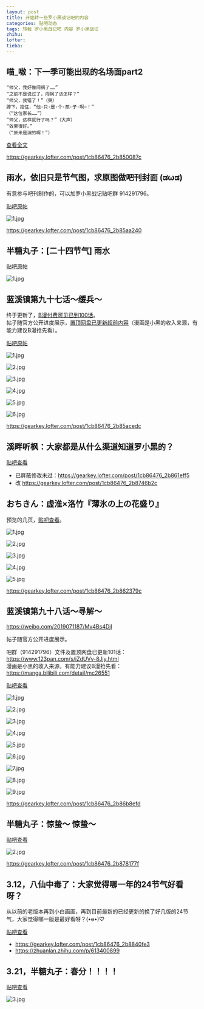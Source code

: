 ```yaml
---
layout: post
title: 开始转一些罗小黑战记吧的内容
categories: 贴吧动态
tags: 转载 罗小黑战记吧 内容 罗小黑战记
zhihu: 
lofter: 
tieba: 
---
```


## 喵_嗷：下一季可能出现的名场面part2

```
“师父，我好像闯祸了……”
“之前不是说过了，闯祸了该怎样？”
“师父，我错了！”（哭）
蹲下，抱住，“他·只·是·个·孩·子·啊~！”
（“这位家长……”）
“师父，这样就行了吗？”（大声）
“效果很好。”
（“原来是演的啊！”）
```

[查看全文](https://tieba.baidu.com/p/8262289075)

https://gearkey.lofter.com/post/1cb86476_2b850087c

## 雨水，依旧只是节气图，求原图做吧刊封面 (ಡωಡ)

有意参与吧刊制作的，可以加罗小黑战记贴吧群 914291796。

[贴吧原帖](https://tieba.baidu.com/p/8271649580)

![1.jpg](https://s2.loli.net/2023/03/04/oAZC1pJLxXSOEtb.jpg)

https://gearkey.lofter.com/post/1cb86476_2b85aa240

## 半糖丸子：[二十四节气] 雨水

[贴吧原帖](https://tieba.baidu.com/p/8271649580)

![1.jpg](https://s2.loli.net/2023/03/04/oAZC1pJLxXSOEtb.jpg)

## 蓝溪镇第九十七话～缓兵～

终于更新了，[B漫付费可见已到100话](https://manga.bilibili.com/detail/mc26551)。  
帖子随官方公开进度展示，[置顶网盘已更新超前内容](https://www.123pan.com/s/iZdUVv-8Jjy.html)（漫画是小黑的收入来源，有能力建议B漫抢先看）。

[贴吧原帖](https://tieba.baidu.com/p/8272288000)

![1.jpg](https://s2.loli.net/2023/02/28/oYBhtyUR2CdDfgi.jpg)

![2.jpg](https://s2.loli.net/2023/02/28/8Spq5KWR9NLbsQx.jpg)

![3.jpg](https://s2.loli.net/2023/02/28/xWCVqKJ7DaXRwdL.jpg)

![4.jpg](https://s2.loli.net/2023/02/28/AjIWHXZE7CSegUR.jpg)

![5.jpg](https://s2.loli.net/2023/02/28/ghSY5uyDx6tOqdk.jpg)

![6.jpg](https://s2.loli.net/2023/02/28/CjnDwUz19vEpl4X.jpg)

https://gearkey.lofter.com/post/1cb86476_2b85acedc

## 溪畔听枫：大家都是从什么渠道知道罗小黑的？

[贴吧查看](https://tieba.baidu.com/p/6971146884)

+ 已屏蔽修改未过：https://gearkey.lofter.com/post/1cb86476_2b861eff5
+ 改 https://gearkey.lofter.com/post/1cb86476_2b8746b2c

## おちきん：虚淮×洛竹『薄氷の上の花盛り』

预览的几页，[贴吧查看](https://tieba.baidu.com/p/8272403238)。

![1.jpg](https://s2.loli.net/2023/03/05/3yWG4VM56JQajTk.jpg)

![2.jpg](https://s2.loli.net/2023/03/05/4T5zIR93VbvnWtk.jpg)

![3.jpg](https://s2.loli.net/2023/03/05/9qpERkXdiNyLseH.jpg)

![4.jpg](https://s2.loli.net/2023/03/05/Yvfq6j8IELluTco.jpg)

![5.jpg](https://s2.loli.net/2023/03/05/ieDpAzZnqasUHoc.jpg)

https://gearkey.lofter.com/post/1cb86476_2b862379c

## 蓝溪镇第九十八话～寻解～

<https://weibo.com/2019071187/Mv4Bs4Djl>

帖子随官方公开进度展示。

吧群（914291796）文件及置顶网盘已更新101话：<https://www.123pan.com/s/iZdUVv-8Jjy.html>  
漫画是小黑的收入来源，有能力建议B漫抢先看：<https://manga.bilibili.com/detail/mc26551>

[贴吧查看](https://tieba.baidu.com/p/8286090642)

![1.jpg](https://s2.loli.net/2023/02/28/wWLnNp8G5bSPDIQ.jpg)

![2.jpg](https://s2.loli.net/2023/02/28/H1V9xs3eCjkImM8.jpg)

![3.jpg](https://s2.loli.net/2023/02/28/3jmDyGoRpYB2etM.jpg)

![4.jpg](https://s2.loli.net/2023/02/28/o12hQNl7jvVkY5O.jpg)

![5.jpg](https://s2.loli.net/2023/02/28/SQJeXRisFG2ojCb.jpg)

![6.jpg](https://s2.loli.net/2023/02/28/utDmBh6JAabNiX9.jpg)

![7.jpg](https://s2.loli.net/2023/02/28/ZXi58mAehUtKWOq.jpg)

![8.jpg](https://s2.loli.net/2023/02/28/yoARJdQs2fK9qUj.jpg)

![9.jpg](https://s2.loli.net/2023/02/28/vB85KNXITin9Gk1.jpg)

https://gearkey.lofter.com/post/1cb86476_2b86b8efd

## 半糖丸子：惊蛰～ 惊蛰～

[贴吧查看](https://tieba.baidu.com/p/8296296825)

![2.jpg](https://s2.loli.net/2023/03/06/ypX97TLPh36BEgV.jpg)

https://gearkey.lofter.com/post/1cb86476_2b878177f

## 3.12，八仙中毒了：大家觉得哪一年的24节气好看呀？

从以前的老版本再到小白画画，再到目前最新的已经更新的换了好几版的24节气，大家觉得哪一版是最好看呀？(•ө•)♡

[贴吧查看](https://tieba.baidu.com/p/8304213134)

+ https://gearkey.lofter.com/post/1cb86476_2b8840fe3
+ https://zhuanlan.zhihu.com/p/613400899

## 3.21，半糖丸子：春分！！！！

[贴吧查看](https://tieba.baidu.com/p/8316924433)

![3.jpg](https://s2.loli.net/2023/03/21/4eUDotbG2a13XyY.jpg)